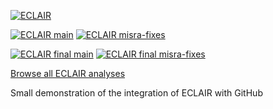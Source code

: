 [![ECLAIR](https://eclairit.com:3787/rsrc/eclair.png)](https://www.bugseng.com/eclair)

[![ECLAIR main](https://eclairit.com:3787/fs/home/eclair-github/public/BUGSENG/eclair_demo.ecdf/ECLAIR_normal/main/latest/badge.svg)](https://eclairit.com:3787/fs/home/eclair-github/public/BUGSENG/eclair_demo.ecdf/ECLAIR_normal/main/latest/index.html)
[![ECLAIR misra-fixes](https://eclairit.com:3787/fs/home/eclair-github/public/BUGSENG/eclair_demo.ecdf/ECLAIR_normal/misra-fixes/latest/badge.svg)](https://eclairit.com:3787/fs/home/eclair-github/public/BUGSENG/eclair_demo.ecdf/ECLAIR_normal/misra-fixes/latest/index.html)

[![ECLAIR final main](https://eclairit.com:3787/fs/home/eclair-github/public/BUGSENG/eclair_demo.ecdf/ECLAIR_final/main/latest/badge.svg)](https://eclairit.com:3787/fs/home/eclair-github/public/BUGSENG/eclair_demo.ecdf/ECLAIR_final/main/latest/index.html)
[![ECLAIR final misra-fixes](https://eclairit.com:3787/fs/home/eclair-github/public/BUGSENG/eclair_demo.ecdf/ECLAIR_final/misra-fixes/latest/badge.svg)](https://eclairit.com:3787/fs/home/eclair-github/public/BUGSENG/eclair_demo.ecdf/ECLAIR_final/misra-fixes/latest/index.html)

[Browse all ECLAIR analyses](https://eclairit.com:3787/fs/home/eclair-github/public/BUGSENG/eclair_demo.ecdf/)

Small demonstration of the integration of ECLAIR with GitHub
